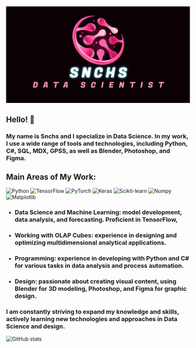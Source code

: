 ![logo](img/logo.png)

## Hello! 👋
### My name is Snchs and I specialize in Data Science. In my work, I use a wide range of tools and technologies, including Python, C#, SQL, MDX, GPSS, as well as Blender, Photoshop, and Figma.

## Main Areas of My Work:
![Python](https://img.shields.io/badge/Python-black?style=for-the-badge&logo=python&logoColor=pink)
![TensorFlow](https://img.shields.io/badge/TensorFlow-black?style=for-the-badge&logo=TensorFlow&logoColor=pink)
![PyTorch](https://img.shields.io/badge/PyTorch-black?style=for-the-badge&logo=PyTorch&logoColor=pink)
![Keras](https://img.shields.io/badge/Keras-black?style=for-the-badge&logo=Keras&logoColor=pink)
![Scikit-learn](https://img.shields.io/badge/Scikit_learn-black?style=for-the-badge&logo=Scikit-learn&logoColor=pink)
![Numpy](https://img.shields.io/badge/Numpy-black?style=for-the-badge&logo=Numpy&logoColor=pink)
![Matplotlib](https://img.shields.io/badge/Matplotlib-black?style=for-the-badge&logo=python&logoColor=pink)
- ### **Data Science and Machine Learning:** model development, data analysis, and forecasting. Proficient in TensorFlow, 
- ### **Working with OLAP Cubes:** experience in designing and optimizing multidimensional analytical applications.
- ### **Programming:** experience in developing with Python and C# for various tasks in data analysis and process automation.
- ### **Design:** passionate about creating visual content, using Blender for 3D modeling, Photoshop, and Figma for graphic design.

### I am constantly striving to expand my knowledge and skills, actively learning new technologies and approaches in Data Science and design.
![GitHub stats](https://github-readme-stats.vercel.app/api?username=snchs&show_icons=true&theme=radical&count_private=true&bg_color=000&icon_color=fff)
